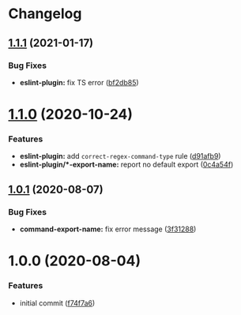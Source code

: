 # Changelog

## [1.1.1](https://github.com/cherryblossom000/comrade-pingu/compare/@comrade-pingu/eslint-plugin@1.1.0...@comrade-pingu/eslint-plugin@1.1.1) (2021-01-17)


### Bug Fixes

* **eslint-plugin:** fix TS error ([bf2db85](https://github.com/cherryblossom000/comrade-pingu/commit/bf2db85e9d0fdc1c5e72b076cc31075344b5b56a))

# [1.1.0](https://github.com/cherryblossom000/comrade-pingu/compare/@comrade-pingu/eslint-plugin@1.0.1...@comrade-pingu/eslint-plugin@1.1.0) (2020-10-24)


### Features

* **eslint-plugin:** add `correct-regex-command-type` rule ([d91afb9](https://github.com/cherryblossom000/comrade-pingu/commit/d91afb9de58066f19da6f6bc38e40028ad0949c2))
* **eslint-plugin/*-export-name:** report no default export ([0c4a54f](https://github.com/cherryblossom000/comrade-pingu/commit/0c4a54f512ccf257e2dc6defc5ab8f12e79a5db7))

## [1.0.1](https://github.com/cherryblossom000/comrade-pingu/compare/@comrade-pingu/eslint-plugin@1.0.0...@comrade-pingu/eslint-plugin@1.0.1) (2020-08-07)


### Bug Fixes

* **command-export-name:** fix error message ([3f31288](https://github.com/cherryblossom000/comrade-pingu/commit/3f312882f7547547fe0674a144193fdd0810fdc9))

# 1.0.0 (2020-08-04)


### Features

* initial commit ([f74f7a6](https://github.com/cherryblossom000/comrade-pingu/commit/f74f7a6884473a66116374502e5b52195d74451a))
